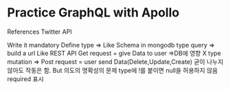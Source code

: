 # Practice GraphQL with Apollo

References Twitter API

Write it mandatory
Define type => Like Schema in mongodb
type query => build a url Like REST API Get request = give Data to user
=>DB에 영향 X
type mutation => Post request = user send Data(Delete,Update,Create)
굳이 나누지 않아도 작동은 함. But 의도의 명확성의 문제
type에 !를 붙이면 null을 허용하지 않음 required 표시
